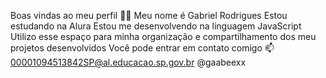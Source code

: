 Boas vindas ao meu perfil 💙💙
Meu nome é Gabriel Rodrigues
Estou estudando na Alura
Estou me desenvolvendo na linguagem JavaScript
Utilizo esse espaço para minha organização e compartilhamento dos meu projetos desenvolvidos
Você pode entrar em contato comigo 📫
00001094513842SP@al.educacao.sp.gov.br
@gaabeexx
